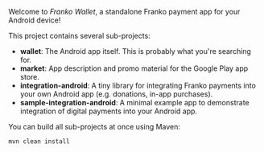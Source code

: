 Welcome to _Franko Wallet_, a standalone Franko payment app for your Android device!

This project contains several sub-projects:

 * __wallet__:
     The Android app itself. This is probably what you're searching for.
 * __market__:
     App description and promo material for the Google Play app store.
 * __integration-android__:
     A tiny library for integrating Franko payments into your own Android app
     (e.g. donations, in-app purchases).
 * __sample-integration-android__:
     A minimal example app to demonstrate integration of digital payments into
     your Android app.

You can build all sub-projects at once using Maven:

`mvn clean install`
